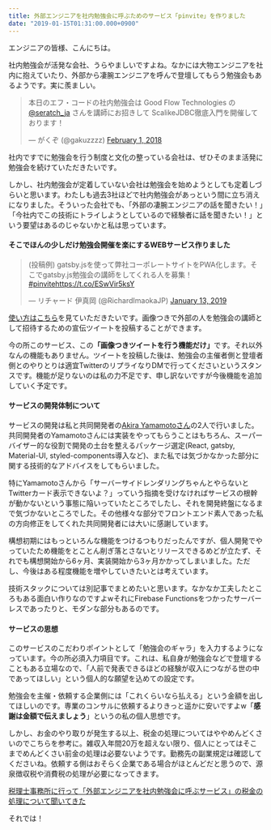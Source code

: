 ```yaml
---
title: 外部エンジニアを社内勉強会に呼ぶためのサービス「pinvite」を作りました
date: "2019-01-15T01:31:00.000+0900"
---
```


エンジニアの皆様、こんにちは。

社内勉強会が活発な会社、うらやましいですよね。なかには大物エンジニアを社内に抱えていたり、外部から凄腕エンジニアを呼んで登壇してもらう勉強会もあるようです。実に羨ましい。

<blockquote class="twitter-tweet"><p lang="ja" dir="ltr">本日のエフ・コードの社内勉強会は Good Flow Technologies の <a href="https://twitter.com/seratch_ja?ref_src=twsrc%5Etfw">@seratch_ja</a> さんを講師にお招きして ScalikeJDBC徹底入門を開催しております！</p>&mdash; がくぞ (@gakuzzzz) <a href="https://twitter.com/gakuzzzz/status/959043330901295104?ref_src=twsrc%5Etfw">February 1, 2018</a></blockquote> 

社内ですでに勉強会を行う制度と文化の整っている会社は、ぜひそのまま活発に勉強会を続けていただきたいです。

しかし、社内勉強会が定着していない会社は勉強会を始めようとしても定着しづらいと思います。わたしも過去3社ほどで社内勉強会があっという間に立ち消えになりました。そういった会社でも、「外部の凄腕エンジニアの話を聞きたい！」「今社内でこの技術にトライしようとしているので経験者に話を聞きたい！」という要望はあるのじゃないかと私は思っています。

#### そこでほんの少しだけ勉強会開催を楽にするWEBサービス作りました

<blockquote class="twitter-tweet"><p lang="ja" dir="ltr">(投稿例) gatsby.jsを使って弊社コーポレートサイトをPWA化します。そこでgatsby.js勉強会の講師をしてくれる人を募集！ <a href="https://twitter.com/hashtag/pinvite?src=hash&amp;ref_src=twsrc%5Etfw">#pinvite</a><a href="https://t.co/ESwVir5ksY">https://t.co/ESwVir5ksY</a></p>&mdash; リチャード 伊真岡 (@RichardImaokaJP) <a href="https://twitter.com/RichardImaokaJP/status/1084513754811895811?ref_src=twsrc%5Etfw">January 13, 2019</a></blockquote>

[使い方はこちら](https://pinvite.fun/how_to_use)を見ていただきたいです。画像つきで外部の人を勉強会の講師として招待するための宣伝ツイートを投稿することができます。

今の所このサービス、この<b>「画像つきツイートを行う機能だけ」</b>です。それ以外なんの機能もありません。ツイートを投稿した後は、勉強会の主催者側と登壇者側とのやりとりは適宜TwitterのリプライなりDMで行ってくださいというスタンスです。機能が足りないのは私の力不足です、申し訳ないですが今後機能を追加していく予定です。

#### サービスの開発体制について

サービスの開発は私と共同開発者の[Akira Yamamotoさん](https://github.com/akr-y)の2人で行いました。共同開発者のYamamotoさんには実装をやってもらうことはもちろん、スーパーバイザー的な役割で開発の土台を整えるパッケージ選定(React, gatsby, Material-UI, styled-components導入など)、また私では気づかなかった部分に関する技術的なアドバイスをしてもらいました。

特にYamamotoさんから「サーバーサイドレンダリングちゃんとやらないとTwitterカード表示できないよ？」っていう指摘を受けなければサービスの根幹が動かないという事態に陥いっていたところでしたし、それを開発終盤になるまで気づかないところでした。その他様々な部分でフロントエンド素人であった私の方向修正をしてくれた共同開発者には大いに感謝しています。

構想初期にはもっといろんな機能をつけるつもりだったんですが、個人開発でやっていたため機能をとことん削ぎ落とさないとリリースできるめどが立たず、それでも構想開始から6ヶ月、実装開始から3ヶ月かかってしまいました。ただし、今後はある程度機能を増やしていきたいとは考えています。

技術スタックについては別記事でまとめたいと思います。なかなか工夫したところもある面白い作りなのですよwそれにFirebase Functionsをつかったサーバーレスであったりと、モダンな部分もあるのです。

#### サービスの思想

このサービスのこだわりポイントとして「勉強会のギャラ」を入力するようになっています。今の所必須入力項目です。これは、私自身が勉強会などで登壇することもある立場なので、「人前で発表できるほどの経験が収入につながる世の中であってほしい」という個人的な願望を込めての設定です。

勉強会を主催・依頼する企業側には「これくらいなら払える」という金額を出してほしいのです。専業のコンサルに依頼するよりきっと遥かに安いですよw「<b>感謝は金額で伝えましょう</b>」というの私の個人思想です。

しかし、お金のやり取りが発生する以上、税金の処理についてはややめんどくさいのでこちらを参考に。雑収入年間20万を超えない限り、個人にとってはそこまでめんどくさい前金の処理は必要ないようです。勤務先の副業規定は確認してくださいね。依頼する側はおそらく企業である場合がほとんどだと思うので、源泉徴収税や消費税の処理が必要になってきます。

[税理士事務所に行って「外部エンジニアを社内勉強会に呼ぶサービス」の税金の処理について聞いてきた](../20180609)

それでは！